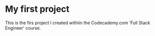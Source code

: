 # My first project 

This is the firs project I created withiin the Codecademy.com 'Full Stack Engineer' course.

